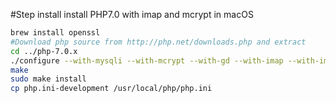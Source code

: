#Step install install PHP7.0 with imap and mcrypt in macOS
```bash
brew install openssl
#Download php source from http://php.net/downloads.php and extract
cd ../php-7.0.x
./configure --with-mysqli --with-mcrypt --with-gd --with-imap --with-imap-ssl --with-kerberos --with-openssl=/usr/local/opt/openssl --enable-mbstring --with-curl  --enable-bcmath --enable-pcntl --with-readline --with-pear
make
sudo make install
cp php.ini-development /usr/local/php/php.ini

```
